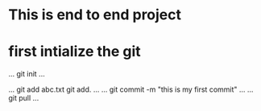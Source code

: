 # This is end to end project
# first intialize the git 
...
git init
...

...
git add abc.txt
git add.
...
...
git commit -m "this is my first commit"
...
...
git pull
...
